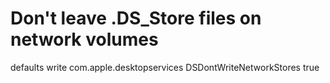 # Don't leave .DS_Store files on network volumes
defaults write com.apple.desktopservices DSDontWriteNetworkStores true
